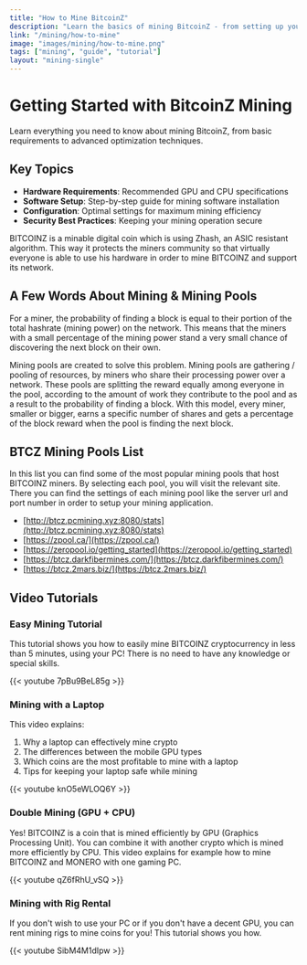 ```yaml
---
title: "How to Mine BitcoinZ"
description: "Learn the basics of mining BitcoinZ - from setting up your mining rig to optimizing your mining performance"
link: "/mining/how-to-mine"
image: "images/mining/how-to-mine.png"
tags: ["mining", "guide", "tutorial"]
layout: "mining-single"
---
```


# Getting Started with BitcoinZ Mining

Learn everything you need to know about mining BitcoinZ, from basic requirements to advanced optimization techniques.

## Key Topics
- **Hardware Requirements**: Recommended GPU and CPU specifications
- **Software Setup**: Step-by-step guide for mining software installation
- **Configuration**: Optimal settings for maximum mining efficiency
- **Security Best Practices**: Keeping your mining operation secure

BITCOINZ is a minable digital coin which is using Zhash, an ASIC resistant algorithm. This way it protects the miners community so that virtually everyone is able to use his hardware in order to mine BITCOINZ and support its network.

## A Few Words About Mining & Mining Pools

For a miner, the probability of finding a block is equal to their portion of the total hashrate (mining power) on the network. This means that the miners with a small percentage of the mining power stand a very small chance of discovering the next block on their own.

Mining pools are created to solve this problem. Mining pools are gathering / pooling of resources, by miners who share their processing power over a network. These pools are splitting the reward equally among everyone in the pool, according to the amount of work they contribute to the pool and as a result to the probability of finding a block. With this model, every miner, smaller or bigger, earns a specific number of shares and gets a percentage of the block reward when the pool is finding the next block.

## BTCZ Mining Pools List

In this list you can find some of the most popular mining pools that host BITCOINZ miners. By selecting each pool, you will visit the relevant site. There you can find the settings of each mining pool like the server url and port number in order to setup your mining application.

- [http://btcz.pcmining.xyz:8080/stats](http://btcz.pcmining.xyz:8080/stats)
- [https://zpool.ca/](https://zpool.ca/)
- [https://zeropool.io/getting_started](https://zeropool.io/getting_started)
- [https://btcz.darkfibermines.com/](https://btcz.darkfibermines.com/)
- [https://btcz.2mars.biz/](https://btcz.2mars.biz/)

## Video Tutorials

### Easy Mining Tutorial
This tutorial shows you how to easily mine BITCOINZ cryptocurrency in less than 5 minutes, using your PC! There is no need to have any knowledge or special skills.

{{< youtube 7pBu9BeL85g >}}

### Mining with a Laptop
This video explains:
1. Why a laptop can effectively mine crypto
2. The differences between the mobile GPU types
3. Which coins are the most profitable to mine with a laptop
4. Tips for keeping your laptop safe while mining

{{< youtube knO5eWLOQ6Y >}}

### Double Mining (GPU + CPU)
Yes! BITCOINZ is a coin that is mined efficiently by GPU (Graphics Processing Unit). You can combine it with another crypto which is mined more efficiently by CPU. This video explains for example how to mine BITCOINZ and MONERO with one gaming PC.

{{< youtube qZ6fRhU_vSQ >}}

### Mining with Rig Rental
If you don't wish to use your PC or if you don't have a decent GPU, you can rent mining rigs to mine coins for you! This tutorial shows you how.

{{< youtube SibM4M1dIpw >}}
